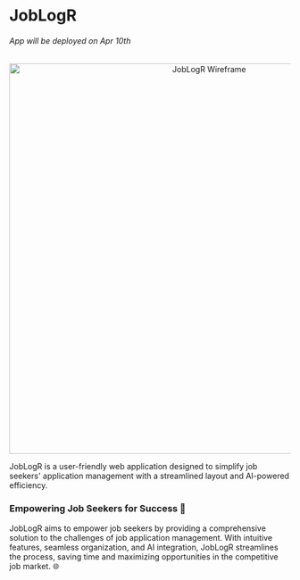 # JobLogR
###### App will be deployed on Apr 10th
<p align="center" width="100%">
<img alt="JobLogR Wireframe" width="700px" src="https://github.com/andrewp8/jobLogR/assets/69804999/c2c00383-66d8-4c3f-b5bd-2fc591d9fa94" />
</p>

JobLogR is a user-friendly web application designed to simplify job seekers' application management with a streamlined layout and AI-powered efficiency.

### Empowering Job Seekers for Success 💪

JobLogR aims to empower job seekers by providing a comprehensive solution to the challenges of job application management. With intuitive features, seamless organization, and AI integration, JobLogR streamlines the process, saving time and maximizing opportunities in the competitive job market. 🌐
